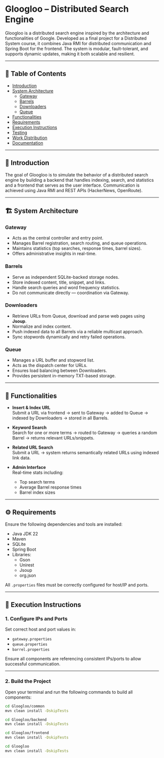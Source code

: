 # Gloogloo – Distributed Search Engine

Gloogloo is a distributed search engine inspired by the architecture and functionalities of Google. Developed as a final project for a Distributed System course, it combines Java RMI for distributed communication and Spring Boot for the frontend. The system is modular, fault-tolerant, and supports dynamic updates, making it both scalable and resilient.

---

## 📑 Table of Contents

- [Introduction](#introduction)
- [System Architecture](#system-architecture)
  - [Gateway](#gateway)
  - [Barrels](#barrels)
  - [Downloaders](#downloaders)
  - [Queue](#queue)
- [Functionalities](#functionalities)
- [Requirements](#requirements)
- [Execution Instructions](#execution-instructions)
- [Testing](#testing)
- [Work Distribution](#work-distribution)
- [Documentation](#documentation)

---

## 🚀 Introduction

The goal of Gloogloo is to simulate the behavior of a distributed search engine by building a backend that handles indexing, search, and statistics and a frontend that serves as the user interface. Communication is achieved using Java RMI and REST APIs (HackerNews, OpenRoute).

---

## 🏗️ System Architecture

### Gateway

- Acts as the central controller and entry point.
- Manages Barrel registration, search routing, and queue operations.
- Maintains statistics (top searches, response times, barrel sizes).
- Offers administrative insights in real-time.

### Barrels

- Serve as independent SQLite-backed storage nodes.
- Store indexed content, title, snippet, and links.
- Handle search queries and word frequency statistics.
- Do not communicate directly — coordination via Gateway.

### Downloaders

- Retrieve URLs from Queue, download and parse web pages using **Jsoup**.
- Normalize and index content.
- Push indexed data to all Barrels via a reliable multicast approach.
- Sync stopwords dynamically and retry failed operations.

### Queue

- Manages a URL buffer and stopword list.
- Acts as the dispatch center for URLs.
- Ensures load balancing between Downloaders.
- Provides persistent in-memory TXT-based storage.

---

## 🧠 Functionalities

- **Insert & Index URL**  
  Submit a URL via frontend → sent to Gateway → added to Queue → indexed by Downloaders → stored in all Barrels.

- **Keyword Search**  
  Search for one or more terms → routed to Gateway → queries a random Barrel → returns relevant URLs/snippets.

- **Related URL Search**  
  Submit a URL → system returns semantically related URLs using indexed link data.

- **Admin Interface**  
  Real-time stats including:
  - Top search terms
  - Average Barrel response times
  - Barrel index sizes

---

## ⚙️ Requirements

Ensure the following dependencies and tools are installed:

- Java JDK 22
- Maven
- SQLite
- Spring Boot
- Libraries:
  - Gson
  - Unirest
  - Jsoup
  - org.json

All `.properties` files must be correctly configured for host/IP and ports.

---

## 🧾 Execution Instructions

### 1. Configure IPs and Ports

Set correct host and port values in:

- `gateway.properties`
- `queue.properties`
- `barrel.properties`

Ensure all components are referencing consistent IPs/ports to allow successful communication.

---

### 2. Build the Project

Open your terminal and run the following commands to build all components:

```bash
cd Gloogloo/common
mvn clean install -DskipTests

cd Gloogloo/backend
mvn clean install -DskipTests

cd Gloogloo/frontend
mvn clean install -DskipTests

cd Gloogloo
mvn clean install -DskipTests

